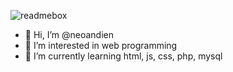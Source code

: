 ![readmebox](https://github.com/neoandien/neoandien/assets/44420476/644f664b-aca8-4d18-b037-56a62612715d)
- 👋 Hi, I’m @neoandien
- 👀 I’m interested in web programming
- 🌱 I’m currently learning html, js, css, php, mysql

<!---
neoandien/neoandien is a ✨ special ✨ repository because its `README.md` (this file) appears on your GitHub profile.
You can click the Preview link to take a look at your changes.
--->

